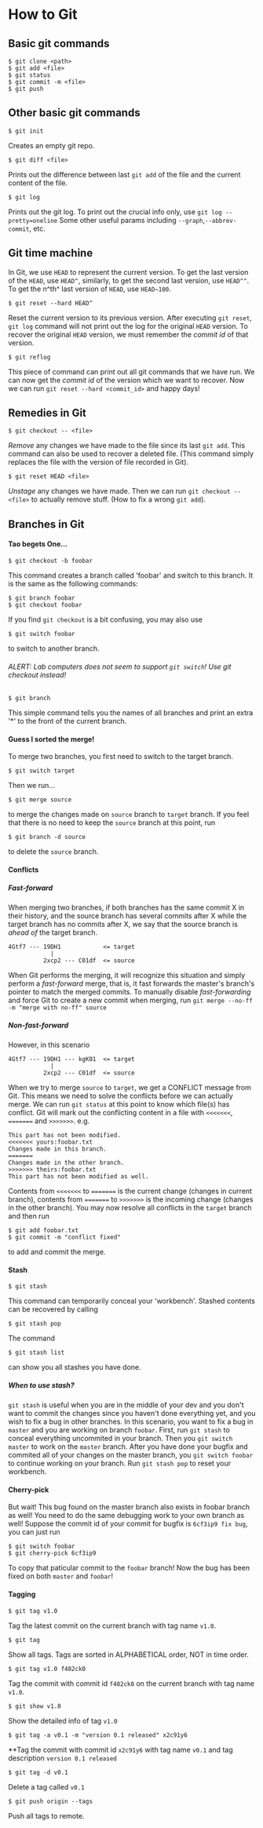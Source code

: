 # How to Git

## Basic git commands
```git
$ git clone <path>
$ git add <file>
$ git status
$ git commit -m <file>
$ git push
```

## Other basic git commands
```git
$ git init
```
Creates an empty git repo.

```git
$ git diff <file>
```
Prints out the difference between last `git add` of the file and the current content of the file.

```git
$ git log
```
Prints out the git log.
To print out the crucial info only, use `git log --pretty=oneline`
Some other useful params including `--graph`,`--abbrev-commit`, etc.


## Git time machine
In Git, we use `HEAD` to represent the current version.
To get the last version of the `HEAD`, use `HEAD^`, similarly, to get the second last version, use `HEAD^^`.
To get the n^th^ last version of `HEAD`, use `HEAD~100`.
```git
$ git reset --hard HEAD^
```
Reset the current version to its previous version.
After executing `git reset`, `git log` command will not print out the log for the original `HEAD` version. 
To recover the original `HEAD` version, we must remember the _commit id_ of that version.
```git
$ git reflog
```
This piece of command can print out all git commands that we have run. 
We can now get the _commit id_ of the version which we want to recover. Now we can run `git reset --hard <commit_id>` and happy days!

## Remedies in Git
```git
$ git checkout -- <file>
```
_Remove_ any changes we have made to the file since its last `git add`.
This command can also be used to recover a deleted file.
(This command simply replaces the file with the version of file recorded in Git).
```git
$ git reset HEAD <file>
```
_Unstage_ any changes we have made. Then we can run `git checkout -- <file>` to actually remove stuff. (How to fix a wrong `git add`).

## Branches in Git
#### Tao begets One...
```git
$ git checkout -b foobar
```
This command creates a branch called 'foobar' and switch to this branch. It is the same as the following commands:
```git
$ git branch foobar
$ git checkout foobar
```
If you find `git checkout` is a bit confusing, you may also use 
```git
$ git switch foobar
```
to switch to another branch.
###### ALERT: Lab computers does not seem to support `git switch`! Use git checkout instead!
```git
$ git branch
```
This simple command tells you the names of all branches and print an extra '*' to the front of the current branch.
#### Guess I sorted the merge!
To merge two branches, you first need to switch to the target branch.
```git
$ git switch target
```
Then we run...
```git
$ git merge source
```
to merge the changes made on `source` branch to `target` branch.
If you feel that there is no need to keep the `source` branch at this point, run
```git
$ git branch -d source
```
to delete the `source` branch.
#### Conflicts
##### Fast-forward
When merging two branches, if both branches has the same commit X in their history, and the source branch has several commits after X while the target branch has no commits after X, we say that the source branch is _ahead of_ the target branch.
```
4Gtf7 --- 19DH1            <= target
            |
          2xcp2 --- C01df  <= source
```
When Git performs the merging, it will recognize this situation and simply perform a _fast-forward_ merge, that is, it fast forwards the master's branch's pointer to match the merged commits.
To manually disable _fast-forwarding_ and force Git to create a new commit when merging, run
`git merge --no-ff -m "merge with no-ff" source`
##### Non-fast-forward
However, in this scenario
```
4Gtf7 --- 19DH1 --- kgK01  <= target
            |
          2xcp2 --- C01df  <= source
```
When we try to merge `source` to `target`, we get a CONFLICT message from Git. This means we need to solve the conflicts before we can actually merge.
We can run `git status` at this point to know which file(s) has conflict.
Git will mark out the conflicting content in a file with `<<<<<<<`, `=======` and `>>>>>>>`. e.g.
```
This part has not been modified.
<<<<<<< yours:foobar.txt
Changes made in this branch.
=======
Changes made in the other branch.
>>>>>>> theirs:foobar.txt
This part has not been modified as well.
```
Contents from `<<<<<<<` to `=======` is the current change (changes in current branch), contents from `=======` to `>>>>>>>` is the incoming change (changes in the other branch).
You may now resolve all conflicts in the `target` branch and then run 
```git
$ git add foobar.txt
$ git commit -m "conflict fixed"
```
to add and commit the merge.

#### Stash
```git
$ git stash
```
This command can temporarily conceal your 'workbench'. Stashed contents can be recovered by calling
```git
$ git stash pop
``` 
The command
```git
$ git stash list
```
can show you all stashes you have done.
##### When to use stash?
`git stash` is useful when you are in the middle of your dev and you don't want to commit the changes since you haven't done everything yet, and you wish to fix a bug in other branches. 
In this scenario, you want to fix a bug in `master` and you are working on branch `foobar`. First, run `git stash` to conceal everything uncommited in your branch. Then you `git switch master` to work on the `master` branch. After you have done your bugfix and commited all of your changes on the master branch, you `git switch foobar` to continue working on your branch. Run `git stash pop` to reset your workbench.
#### Cherry-pick
But wait! This bug found on the master branch also exists in foobar branch as well! You need to do the same debugging work to your own branch as well!
Suppose the commit id of your commit for bugfix is `6cf3ip9 fix bug`, you can just run
```git
$ git switch foobar
$ git cherry-pick 6cf3ip9
```
To copy that paticular commit to the `foobar` branch! Now the bug has been fixed on both `master` and `foobar`!

#### Tagging
```git
$ git tag v1.0
```
Tag the latest commit on the current branch with tag name `v1.0`.
```git
$ git tag
```
Show all tags.
Tags are sorted in ALPHABETICAL order, NOT in time order.
```git
$ git tag v1.0 f482ck0
```
Tag the commit with commit id `f482ck0` on the current branch with tag name `v1.0`.
```git
$ git show v1.0
```
Show the detailed info of tag `v1.0`
```git
$ git tag -a v0.1 -m "version 0.1 released" x2c91y6
```
\*\*Tag the commit with commit id `x2c91y6` with tag name `v0.1` and tag description `version 0.1 released`
```git
$ git tag -d v0.1
```
Delete a tag called `v0.1`
```git
$ git push origin --tags
```
Push all tags to remote.
